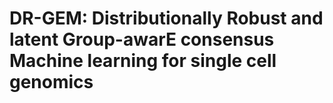 # DR-GEM: Distributionally Robust and latent Group-awarE consensus Machine learning for single cell genomics

